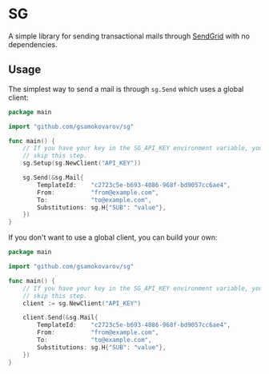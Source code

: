 # SG

A simple library for sending transactional mails through [SendGrid] with no
dependencies.

## Usage

The simplest way to send a mail is through `sg.Send` which uses a global client:

```go
package main

import "github.com/gsamokovarov/sg"

func main() {
	// If you have your key in the SG_API_KEY environment variable, you may
	// skip this step.
	sg.Setup(sg.NewClient("API_KEY"))

	sg.Send(&sg.Mail{
		TemplateId:    "c2723c5e-b693-4086-968f-bd9057cc6ae4",
		From:          "from@example.com",
		To:            "to@example.com",
		Substitutions: sg.H{"SUB": "value"},
	})
}
```

If you don't want to use a global client, you can build your own:

```go
package main

import "github.com/gsamokovarov/sg"

func main() {
	// If you have your key in the SG_API_KEY environment variable, you may
	// skip this step.
	client := sg.NewClient("API_KEY")

	client.Send(&sg.Mail{
		TemplateId:    "c2723c5e-b693-4086-968f-bd9057cc6ae4",
		From:          "from@example.com",
		To:            "to@example.com",
		Substitutions: sg.H{"SUB": "value"},
	})
}
```

[SendGrid]: https://sendgrid.com
